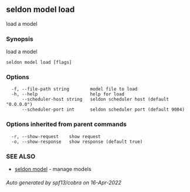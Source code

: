 ## seldon model load

load a model

### Synopsis

load a model

```
seldon model load [flags]
```

### Options

```
  -f, --file-path string        model file to load
  -h, --help                    help for load
      --scheduler-host string   seldon scheduler host (default "0.0.0.0")
      --scheduler-port int      seldon scheduler port (default 9004)
```

### Options inherited from parent commands

```
  -r, --show-request    show request
  -o, --show-response   show response (default true)
```

### SEE ALSO

* [seldon model](seldon_model.md)	 - manage models

###### Auto generated by spf13/cobra on 16-Apr-2022
